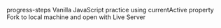 progress-steps
Vanilla JavaScript practice using currentActive property
Fork to local machine and open with Live Server
